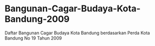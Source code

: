 # Bangunan-Cagar-Budaya-Kota-Bandung-2009
Daftar Bangunan Cagar Budaya Kota Bandung berdasarkan Perda Kota Bandung No 19 Tahun 2009
